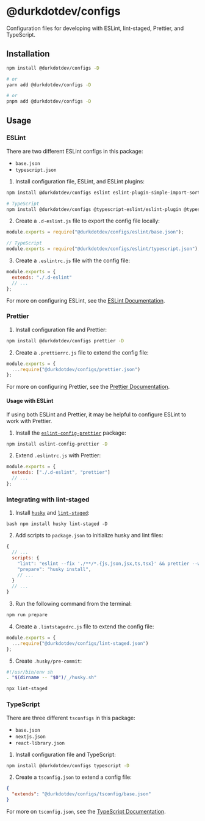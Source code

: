 # @durkdotdev/configs

Configuration files for developing with ESLint, lint-staged, Prettier, and TypeScript.

## Installation

```bash
npm install @durkdotdev/configs -D

# or
yarn add @durkdotdev/configs -D

# or
pnpm add @durkdotdev/configs -D

```

## Usage

### ESLint

There are two different ESLint configs in this package:

- `base.json`
- `typescript.json`

1. Install configuration file, ESLint, and ESLint plugins:

```bash
npm install @durkdotdev/configs eslint eslint-plugin-simple-import-sort eslint-plugin-unused-imports -D

# TypeScript
npm install @durkdotdev/configs @typescript-eslint/eslint-plugin @typescript-eslint/parser eslint eslint-plugin-simple-import-sort eslint-plugin-unused-imports typescript -D
```

2. Create a `.d-eslint.js` file to export the config file locally:

```js
module.exports = require("@durkdotdev/configs/eslint/base.json");

// TypeScript
module.exports = require("@durkdotdev/configs/eslint/typescript.json");
```

3. Create a `.eslintrc.js` file with the config file:

```js
module.exports = {
  extends: "./.d-eslint"
  // ...
};
```

For more on configuring ESLint, see the [ESLint Documentation](https://eslint.org/docs/latest/user-guide/configuring).

### Prettier

1. Install configuration file and Prettier:

```bash
npm install @durkdotdev/configs prettier -D
```

2. Create a `.prettierrc.js` file to extend the config file:

```js
module.exports = {
  ...require("@durkdotdev/configs/prettier.json")
};
```

For more on configuring Prettier, see the [Prettier Documentation](https://prettier.io/docs/en/configuration.html).

#### Usage with ESLint

If using both ESLint and Prettier, it may be helpful to configure ESLint to work with Prettier.

1. Install the [`eslint-config-prettier`](https://github.com/prettier/eslint-config-prettier) package:

```bash
npm install eslint-config-prettier -D
```

2. Extend `.eslintrc.js` with Prettier:

```js
module.exports = {
  extends: ["./.d-eslint", "prettier"]
  // ...
};
```

### Integrating with lint-staged

1. Install [`husky`](https://typicode.github.io/husky/#/) and [`lint-staged`](https://github.com/okonet/lint-staged):

```
bash npm install husky lint-staged -D
```

2. Add scripts to `package.json` to initialize husky and lint files:

```js
{
  // ...
  scripts: {
    "lint": "eslint --fix './**/*.{js,json,jsx,ts,tsx}' && prettier --write .",
    "prepare": "husky install",
    // ...
  }
  // ...
}
```

3. Run the following command from the terminal:

```bash
npm run prepare
```

4. Create a `.lintstagedrc.js` file to extend the config file:

```js
module.exports = {
  ...require("@durkdotdev/configs/lint-staged.json")
};
```

5. Create `.husky/pre-commit`:

```bash
#!/usr/bin/env sh
. "$(dirname -- "$0")/_/husky.sh"

npx lint-staged
```

### TypeScript

There are three different `tsconfigs` in this package:

- `base.json`
- `nextjs.json`
- `react-library.json`

1. Install configuration file and TypeScript:

```bash
npm install @durkdotdev/configs typescript -D
```

2. Create a `tsconfig.json` to extend a config file:

```json
{
  "extends": "@durkdotdev/configs/tsconfig/base.json"
}
```

For more on `tsconfig.json`, see the [TypeScript Documentation](https://www.typescriptlang.org/docs/handbook/tsconfig-json.html).
